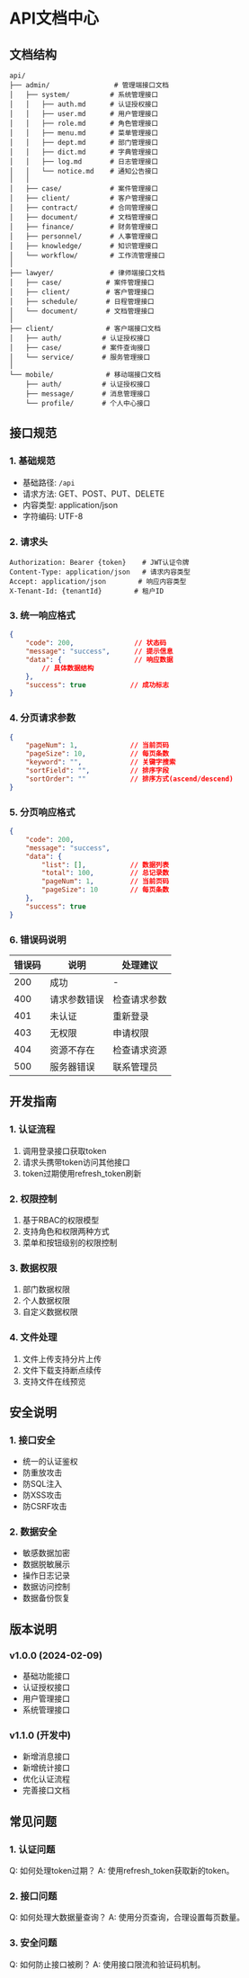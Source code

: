 # API文档中心

## 文档结构
```
api/
├── admin/                # 管理端接口文档
│   ├── system/          # 系统管理接口
│   │   ├── auth.md      # 认证授权接口
│   │   ├── user.md      # 用户管理接口
│   │   ├── role.md      # 角色管理接口
│   │   ├── menu.md      # 菜单管理接口
│   │   ├── dept.md      # 部门管理接口
│   │   ├── dict.md      # 字典管理接口
│   │   ├── log.md       # 日志管理接口
│   │   └── notice.md    # 通知公告接口
│   │
│   ├── case/            # 案件管理接口
│   ├── client/          # 客户管理接口
│   ├── contract/        # 合同管理接口
│   ├── document/        # 文档管理接口
│   ├── finance/         # 财务管理接口
│   ├── personnel/       # 人事管理接口
│   ├── knowledge/       # 知识管理接口
│   └── workflow/        # 工作流管理接口
│
├── lawyer/              # 律师端接口文档
│   ├── case/           # 案件管理接口
│   ├── client/         # 客户管理接口
│   ├── schedule/       # 日程管理接口
│   └── document/       # 文档管理接口
│
├── client/             # 客户端接口文档
│   ├── auth/          # 认证授权接口
│   ├── case/          # 案件查询接口
│   └── service/       # 服务管理接口
│
└── mobile/             # 移动端接口文档
    ├── auth/          # 认证授权接口
    ├── message/       # 消息管理接口
    └── profile/       # 个人中心接口
```

## 接口规范

### 1. 基础规范
- 基础路径: `/api`
- 请求方法: GET、POST、PUT、DELETE
- 内容类型: application/json
- 字符编码: UTF-8

### 2. 请求头
```http
Authorization: Bearer {token}    # JWT认证令牌
Content-Type: application/json   # 请求内容类型
Accept: application/json        # 响应内容类型
X-Tenant-Id: {tenantId}        # 租户ID
```

### 3. 统一响应格式
```json
{
    "code": 200,               // 状态码
    "message": "success",      // 提示信息
    "data": {                  // 响应数据
        // 具体数据结构
    },
    "success": true           // 成功标志
}
```

### 4. 分页请求参数
```json
{
    "pageNum": 1,             // 当前页码
    "pageSize": 10,           // 每页条数
    "keyword": "",            // 关键字搜索
    "sortField": "",          // 排序字段
    "sortOrder": ""           // 排序方式(ascend/descend)
}
```

### 5. 分页响应格式
```json
{
    "code": 200,
    "message": "success",
    "data": {
        "list": [],           // 数据列表
        "total": 100,         // 总记录数
        "pageNum": 1,         // 当前页码
        "pageSize": 10        // 每页条数
    },
    "success": true
}
```

### 6. 错误码说明
| 错误码 | 说明 | 处理建议 |
|--------|------|----------|
| 200 | 成功 | - |
| 400 | 请求参数错误 | 检查请求参数 |
| 401 | 未认证 | 重新登录 |
| 403 | 无权限 | 申请权限 |
| 404 | 资源不存在 | 检查请求资源 |
| 500 | 服务器错误 | 联系管理员 |

## 开发指南

### 1. 认证流程
1. 调用登录接口获取token
2. 请求头携带token访问其他接口
3. token过期使用refresh_token刷新

### 2. 权限控制
1. 基于RBAC的权限模型
2. 支持角色和权限两种方式
3. 菜单和按钮级别的权限控制

### 3. 数据权限
1. 部门数据权限
2. 个人数据权限
3. 自定义数据权限

### 4. 文件处理
1. 文件上传支持分片上传
2. 文件下载支持断点续传
3. 支持文件在线预览

## 安全说明

### 1. 接口安全
- 统一的认证鉴权
- 防重放攻击
- 防SQL注入
- 防XSS攻击
- 防CSRF攻击

### 2. 数据安全
- 敏感数据加密
- 数据脱敏展示
- 操作日志记录
- 数据访问控制
- 数据备份恢复

## 版本说明

### v1.0.0 (2024-02-09)
- 基础功能接口
- 认证授权接口
- 用户管理接口
- 系统管理接口

### v1.1.0 (开发中)
- 新增消息接口
- 新增统计接口
- 优化认证流程
- 完善接口文档

## 常见问题

### 1. 认证问题
Q: 如何处理token过期？
A: 使用refresh_token获取新的token。

### 2. 接口问题
Q: 如何处理大数据量查询？
A: 使用分页查询，合理设置每页数量。

### 3. 安全问题
Q: 如何防止接口被刷？
A: 使用接口限流和验证码机制。 